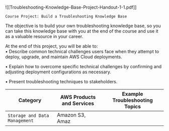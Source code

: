 ![[Troubleshooting-Knowledge-Base-Project-Handout-1-1.pdf]]

`Course Project: Build a Troubleshooting Knowledge Base`

The objective is to build your own troubleshooting knowledge base, so you can take this knowledge base with you at the end of the course and use it as a valuable resource in your career.

At the end of this project, you will be able to:  
• Describe common technical challenges users face when they attempt to deploy, upgrade, and maintain AWS Cloud deployments.

• Explain how to overcome specific technical challenges by confirming and adjusting deployment configurations as necessary.

• Present troubleshooting techniques to stakeholders.




| Category                      | AWS Products and Services | Example Troubleshooting Topics |
| ----------------------------- | ------------------------- | ------------------------------ |
| `Storage and Data Management` | Amazon S3, Amaz                          |                                |